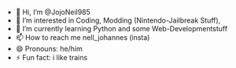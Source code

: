 - 👋 Hi, I’m @JojoNeil985
- 👀 I’m interested in Coding, Modding (Nintendo-Jailbreak Stuff),
- 🌱 I’m currently learning Python and some Web-Developmentstuff
- 📫 How to reach me nell_johannes (insta)
- 😄 Pronouns: he/him
- ⚡ Fun fact: i like trains 

<!---
JojoNeil985/JojoNeil985 is a ✨ special ✨ repository because its `README.md` (this file) appears on your GitHub profile.
You can click the Preview link to take a look at your changes.
--->
